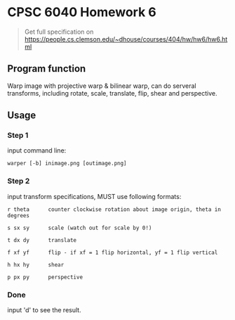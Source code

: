 # CPSC 6040 Homework 6 

> Get full specification on https://people.cs.clemson.edu/~dhouse/courses/404/hw/hw6/hw6.html

## Program function

Warp image with projective warp & bilinear warp, can do serveral transforms, including rotate, scale, translate, flip, shear and perspective.

## Usage

### Step 1

input command line:

```
warper [-b] inimage.png [outimage.png]
```

### Step 2

input transform specifications, MUST use following formats:

```
r theta      counter clockwise rotation about image origin, theta in degrees

s sx sy      scale (watch out for scale by 0!)

t dx dy      translate

f xf yf      flip - if xf = 1 flip horizontal, yf = 1 flip vertical

h hx hy      shear

p px py      perspective
```

### Done

input 'd' to see the result.
